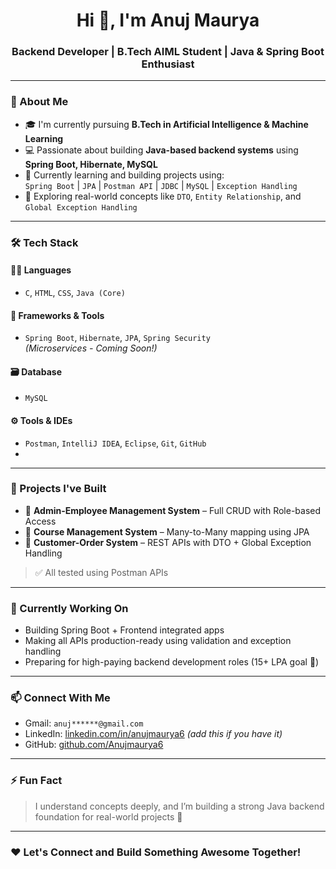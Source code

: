 <h1 align="center">Hi 👋, I'm Anuj Maurya</h1>
<h3 align="center">Backend Developer | B.Tech AIML Student | Java & Spring Boot Enthusiast</h3>

---

### 🚀 About Me
- 🎓 I'm currently pursuing **B.Tech in Artificial Intelligence & Machine Learning**  
- 💻 Passionate about building **Java-based backend systems** using **Spring Boot, Hibernate, MySQL**
- 🌱 Currently learning and building projects using:  
  `Spring Boot` | `JPA` | `Postman API` | `JDBC` | `MySQL` | `Exception Handling`
- 🧠 Exploring real-world concepts like `DTO`, `Entity Relationship`, and `Global Exception Handling`

---

### 🛠️ Tech Stack

#### 👨‍💻 Languages
- `C`, `HTML`, `CSS`, `Java (Core)`

#### 🚀 Frameworks & Tools
- `Spring Boot`, `Hibernate`, `JPA`, `Spring Security`  
  *(Microservices - Coming Soon!)*

#### 🗃️ Database
- `MySQL`

#### ⚙️ Tools & IDEs
- `Postman`, `IntelliJ IDEA`, `Eclipse`, `Git`, `GitHub`
- 
---

### 🔨 Projects I've Built
- 🔹 **Admin-Employee Management System** – Full CRUD with Role-based Access  
- 🔹 **Course Management System** – Many-to-Many mapping using JPA  
- 🔹 **Customer-Order System** – REST APIs with DTO + Global Exception Handling  
> ✅ All tested using Postman APIs

---

### 📌 Currently Working On
- Building Spring Boot + Frontend integrated apps  
- Making all APIs production-ready using validation and exception handling  
- Preparing for high-paying backend development roles (15+ LPA goal 🚀)

---

### 📫 Connect With Me
- Gmail: `anuj******@gmail.com`  
- LinkedIn: [linkedin.com/in/anujmaurya6](https://linkedin.com/in/anujmaurya6) *(add this if you have it)*  
- GitHub: [github.com/Anujmaurya6](https://github.com/Anujmaurya6)

---

### ⚡ Fun Fact
> I understand concepts deeply, and I’m building a strong Java backend foundation for real-world projects 🚀

---

### ❤️ Let's Connect and Build Something Awesome Together!


